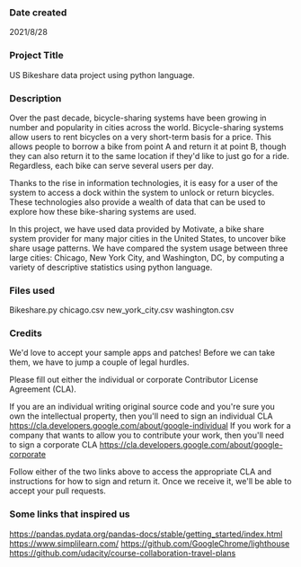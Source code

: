 

### Date created
2021/8/28

### Project Title
US Bikeshare data project using python language.

### Description
Over the past decade, bicycle-sharing systems have been growing in number and popularity in cities across the world. Bicycle-sharing systems allow users to rent bicycles on a very short-term basis for a price. This allows people to borrow a bike from point A and return it at point B, though they can also return it to the same location if they'd like to just go for a ride. Regardless, each bike can serve several users per day.

Thanks to the rise in information technologies, it is easy for a user of the system to access a dock within the system to unlock or return bicycles. These technologies also provide a wealth of data that can be used to explore how these bike-sharing systems are used.

In this project, we have used data provided by Motivate, a bike share system provider for many major cities in the United States, to uncover bike share usage patterns. We have compared the system usage between three large cities: Chicago, New York City, and Washington, DC, by computing a variety of descriptive statistics using python language.

### Files used
Bikeshare.py
chicago.csv
new_york_city.csv
washington.csv

### Credits

We'd love to accept your sample apps and patches! Before we can take them, we have to jump a couple of legal hurdles.

Please fill out either the individual or corporate Contributor License Agreement (CLA).

If you are an individual writing original source code and you're sure you own the intellectual property, then you'll need to sign an individual CLA https://cla.developers.google.com/about/google-individual
If you work for a company that wants to allow you to contribute your work, then you'll need to sign a corporate CLA https://cla.developers.google.com/about/google-corporate

Follow either of the two links above to access the appropriate CLA and instructions for how to sign and return it. Once we receive it, we'll be able to accept your pull requests.

### Some links that inspired us

https://pandas.pydata.org/pandas-docs/stable/getting_started/index.html
https://www.simplilearn.com/
https://github.com/GoogleChrome/lighthouse
https://github.com/udacity/course-collaboration-travel-plans
